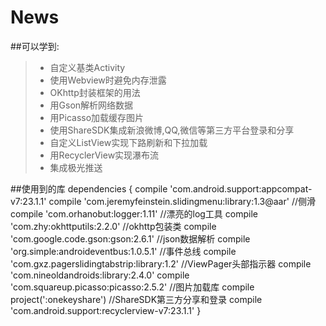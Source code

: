 # News
##可以学到:
>* 自定义基类Activity
>* 使用Webview时避免内存泄露
>* OKhttp封装框架的用法
>* 用Gson解析网络数据
>* 用Picasso加载缓存图片
>* 使用ShareSDK集成新浪微博,QQ,微信等第三方平台登录和分享
>* 自定义ListView实现下路刷新和下拉加载
>* 用RecyclerView实现瀑布流
>* 集成极光推送

##使用到的库
	dependencies {
	    compile 'com.android.support:appcompat-v7:23.1.1'
	    compile 'com.jeremyfeinstein.slidingmenu:library:1.3@aar' //侧滑
	    compile 'com.orhanobut:logger:1.11' //漂亮的log工具
	    compile 'com.zhy:okhttputils:2.2.0'	//okhttp包装类
	    compile 'com.google.code.gson:gson:2.6.1' //json数据解析
	    compile 'org.simple:androideventbus:1.0.5.1' //事件总线
	    compile 'com.gxz.pagerslidingtabstrip:library:1.2' //ViewPager头部指示器
	    compile 'com.nineoldandroids:library:2.4.0'
	    compile 'com.squareup.picasso:picasso:2.5.2' //图片加载库
	    compile project(':onekeyshare') //ShareSDK第三方分享和登录
	    compile 'com.android.support:recyclerview-v7:23.1.1'
	}
